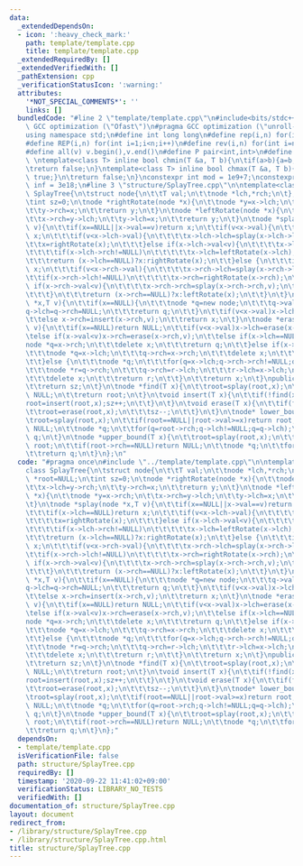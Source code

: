 ```yaml
---
data:
  _extendedDependsOn:
  - icon: ':heavy_check_mark:'
    path: template/template.cpp
    title: template/template.cpp
  _extendedRequiredBy: []
  _extendedVerifiedWith: []
  _pathExtension: cpp
  _verificationStatusIcon: ':warning:'
  attributes:
    '*NOT_SPECIAL_COMMENTS*': ''
    links: []
  bundledCode: "#line 2 \"template/template.cpp\"\n#include<bits/stdc++.h>\n#pragma\
    \ GCC optimization (\"Ofast\")\n#pragma GCC optimization (\"unroll-loops\")\n\
    using namespace std;\n#define int long long\n#define rep(i,n) for(int i=0;i<n;i++)\n\
    #define REP(i,n) for(int i=1;i<n;i++)\n#define rev(i,n) for(int i=n-1;i>=0;i--)\n\
    #define all(v) v.begin(),v.end()\n#define P pair<int,int>\n#define len(s) (int)s.size()\n\
    \ \ntemplate<class T> inline bool chmin(T &a, T b){\n\tif(a>b){a=b;return true;}\n\
    \treturn false;\n}\ntemplate<class T> inline bool chmax(T &a, T b){\n\tif(a<b){a=b;return\
    \ true;}\n\treturn false;\n}\nconstexpr int mod = 1e9+7;\nconstexpr long long\
    \ inf = 3e18;\n#line 3 \"structure/SplayTree.cpp\"\n\ntemplate<class T>\nclass\
    \ SplayTree{\n\tstruct node{\n\t\tT val;\n\t\tnode *lch,*rch;\n\t};\n\tnode *root=NULL;\n\
    \tint sz=0;\n\tnode *rightRotate(node *x){\n\t\tnode *y=x->lch;\n\t\tx->lch=y->rch;\n\
    \t\ty->rch=x;\n\t\treturn y;\n\t}\n\tnode *leftRotate(node *x){\n\t\tnode *y=x->rch;\n\
    \t\tx->rch=y->lch;\n\t\ty->lch=x;\n\t\treturn y;\n\t}\n\tnode *splay(node *x,T\
    \ v){\n\t\tif(x==NULL||x->val==v)return x;\n\t\tif(v<x->val){\n\t\t\tif(x->lch==NULL)return\
    \ x;\n\t\t\tif(v<x->lch->val){\n\t\t\t\tx->lch->lch=splay(x->lch->lch,v);\n\t\t\
    \t\tx=rightRotate(x);\n\t\t\t}else if(x->lch->val<v){\n\t\t\t\tx->lch->rch=splay(x->lch->rch,v);\n\
    \t\t\t\tif(x->lch->rch!=NULL)\n\t\t\t\t\tx->lch=leftRotate(x->lch);\n\t\t\t}\n\
    \t\t\treturn (x->lch==NULL)?x:rightRotate(x);\n\t\t}else {\n\t\t\tif(x->rch==NULL)return\
    \ x;\n\t\t\tif(v<x->rch->val){\n\t\t\t\tx->rch->lch=splay(x->rch->lch,v);\n\t\t\
    \t\tif(x->rch->lch!=NULL)\n\t\t\t\t\tx->rch=rightRotate(x->rch);\n\t\t\t}else\
    \ if(x->rch->val<v){\n\t\t\t\tx->rch->rch=splay(x->rch->rch,v);\n\t\t\t\tx=leftRotate(x);\n\
    \t\t\t}\n\t\t\treturn (x->rch==NULL)?x:leftRotate(x);\n\t\t}\n\t}\n\tnode *insert(node\
    \ *x,T v){\n\t\tif(x==NULL){\n\t\t\tnode *q=new node;\n\t\t\tq->val=v;\n\t\t\t\
    q->lch=q->rch=NULL;\n\t\t\treturn q;\n\t\t}\n\t\tif(v<x->val)x->lch=insert(x->lch,v);\n\
    \t\telse x->rch=insert(x->rch,v);\n\t\treturn x;\n\t}\n\tnode *erase(node *x,T\
    \ v){\n\t\tif(x==NULL)return NULL;\n\t\tif(v<x->val)x->lch=erase(x->lch,v);\n\t\
    \telse if(x->val<v)x->rch=erase(x->rch,v);\n\t\telse if(x->lch==NULL){\n\t\t\t\
    node *q=x->rch;\n\t\t\tdelete x;\n\t\t\treturn q;\n\t\t}else if(x->lch->rch==NULL){\n\
    \t\t\tnode *q=x->lch;\n\t\t\tq->rch=x->rch;\n\t\t\tdelete x;\n\t\t\treturn q;\n\
    \t\t}else {\n\t\t\tnode *q;\n\t\t\tfor(q=x->lch;q->rch->rch!=NULL;q=q->rch);\n\
    \t\t\tnode *r=q->rch;\n\t\t\tq->rch=r->lch;\n\t\t\tr->lch=x->lch;\n\t\t\tr->rch=x->rch;\n\
    \t\t\tdelete x;\n\t\t\treturn r;\n\t\t}\n\t\treturn x;\n\t}\npublic:\n\tint size(){\n\
    \t\treturn sz;\n\t}\n\tnode *find(T x){\n\t\troot=splay(root,x);\n\t\tif(root==NULL||root->val!=x)return\
    \ NULL;\n\t\treturn root;\n\t}\n\tvoid insert(T x){\n\t\tif(!find(x)){\n\t\t\t\
    root=insert(root,x);sz++;\n\t\t}\n\t}\n\tvoid erase(T x){\n\t\tif(find(x)){\n\t\
    \t\troot=erase(root,x);\n\t\t\tsz--;\n\t\t}\n\t}\n\tnode* lower_bound(T x){\n\t\
    \troot=splay(root,x);\n\t\tif(root==NULL||root->val>=x)return root;\n\t\tif(root->rch==NULL)return\
    \ NULL;\n\t\tnode *q;\n\t\tfor(q=root->rch;q->lch!=NULL;q=q->lch);\n\t\treturn\
    \ q;\n\t}\n\tnode *upper_bound(T x){\n\t\troot=splay(root,x);\n\t\tif(root==NULL||root->val>x)return\
    \ root;\n\t\tif(root->rch==NULL)return NULL;\n\t\tnode *q;\n\t\tfor(q=root->rch;q->lch!=NULL;q=q->lch);\n\
    \t\treturn q;\n\t}\n};\n"
  code: "#pragma once\n#include \"../template/template.cpp\"\n\ntemplate<class T>\n\
    class SplayTree{\n\tstruct node{\n\t\tT val;\n\t\tnode *lch,*rch;\n\t};\n\tnode\
    \ *root=NULL;\n\tint sz=0;\n\tnode *rightRotate(node *x){\n\t\tnode *y=x->lch;\n\
    \t\tx->lch=y->rch;\n\t\ty->rch=x;\n\t\treturn y;\n\t}\n\tnode *leftRotate(node\
    \ *x){\n\t\tnode *y=x->rch;\n\t\tx->rch=y->lch;\n\t\ty->lch=x;\n\t\treturn y;\n\
    \t}\n\tnode *splay(node *x,T v){\n\t\tif(x==NULL||x->val==v)return x;\n\t\tif(v<x->val){\n\
    \t\t\tif(x->lch==NULL)return x;\n\t\t\tif(v<x->lch->val){\n\t\t\t\tx->lch->lch=splay(x->lch->lch,v);\n\
    \t\t\t\tx=rightRotate(x);\n\t\t\t}else if(x->lch->val<v){\n\t\t\t\tx->lch->rch=splay(x->lch->rch,v);\n\
    \t\t\t\tif(x->lch->rch!=NULL)\n\t\t\t\t\tx->lch=leftRotate(x->lch);\n\t\t\t}\n\
    \t\t\treturn (x->lch==NULL)?x:rightRotate(x);\n\t\t}else {\n\t\t\tif(x->rch==NULL)return\
    \ x;\n\t\t\tif(v<x->rch->val){\n\t\t\t\tx->rch->lch=splay(x->rch->lch,v);\n\t\t\
    \t\tif(x->rch->lch!=NULL)\n\t\t\t\t\tx->rch=rightRotate(x->rch);\n\t\t\t}else\
    \ if(x->rch->val<v){\n\t\t\t\tx->rch->rch=splay(x->rch->rch,v);\n\t\t\t\tx=leftRotate(x);\n\
    \t\t\t}\n\t\t\treturn (x->rch==NULL)?x:leftRotate(x);\n\t\t}\n\t}\n\tnode *insert(node\
    \ *x,T v){\n\t\tif(x==NULL){\n\t\t\tnode *q=new node;\n\t\t\tq->val=v;\n\t\t\t\
    q->lch=q->rch=NULL;\n\t\t\treturn q;\n\t\t}\n\t\tif(v<x->val)x->lch=insert(x->lch,v);\n\
    \t\telse x->rch=insert(x->rch,v);\n\t\treturn x;\n\t}\n\tnode *erase(node *x,T\
    \ v){\n\t\tif(x==NULL)return NULL;\n\t\tif(v<x->val)x->lch=erase(x->lch,v);\n\t\
    \telse if(x->val<v)x->rch=erase(x->rch,v);\n\t\telse if(x->lch==NULL){\n\t\t\t\
    node *q=x->rch;\n\t\t\tdelete x;\n\t\t\treturn q;\n\t\t}else if(x->lch->rch==NULL){\n\
    \t\t\tnode *q=x->lch;\n\t\t\tq->rch=x->rch;\n\t\t\tdelete x;\n\t\t\treturn q;\n\
    \t\t}else {\n\t\t\tnode *q;\n\t\t\tfor(q=x->lch;q->rch->rch!=NULL;q=q->rch);\n\
    \t\t\tnode *r=q->rch;\n\t\t\tq->rch=r->lch;\n\t\t\tr->lch=x->lch;\n\t\t\tr->rch=x->rch;\n\
    \t\t\tdelete x;\n\t\t\treturn r;\n\t\t}\n\t\treturn x;\n\t}\npublic:\n\tint size(){\n\
    \t\treturn sz;\n\t}\n\tnode *find(T x){\n\t\troot=splay(root,x);\n\t\tif(root==NULL||root->val!=x)return\
    \ NULL;\n\t\treturn root;\n\t}\n\tvoid insert(T x){\n\t\tif(!find(x)){\n\t\t\t\
    root=insert(root,x);sz++;\n\t\t}\n\t}\n\tvoid erase(T x){\n\t\tif(find(x)){\n\t\
    \t\troot=erase(root,x);\n\t\t\tsz--;\n\t\t}\n\t}\n\tnode* lower_bound(T x){\n\t\
    \troot=splay(root,x);\n\t\tif(root==NULL||root->val>=x)return root;\n\t\tif(root->rch==NULL)return\
    \ NULL;\n\t\tnode *q;\n\t\tfor(q=root->rch;q->lch!=NULL;q=q->lch);\n\t\treturn\
    \ q;\n\t}\n\tnode *upper_bound(T x){\n\t\troot=splay(root,x);\n\t\tif(root==NULL||root->val>x)return\
    \ root;\n\t\tif(root->rch==NULL)return NULL;\n\t\tnode *q;\n\t\tfor(q=root->rch;q->lch!=NULL;q=q->lch);\n\
    \t\treturn q;\n\t}\n};"
  dependsOn:
  - template/template.cpp
  isVerificationFile: false
  path: structure/SplayTree.cpp
  requiredBy: []
  timestamp: '2020-09-22 11:41:02+09:00'
  verificationStatus: LIBRARY_NO_TESTS
  verifiedWith: []
documentation_of: structure/SplayTree.cpp
layout: document
redirect_from:
- /library/structure/SplayTree.cpp
- /library/structure/SplayTree.cpp.html
title: structure/SplayTree.cpp
---
```

